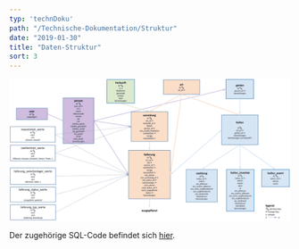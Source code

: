 ```yaml
---
typ: 'technDoku'
path: "/Technische-Dokumentation/Struktur"
date: "2019-01-30"
title: "Daten-Struktur"
sort: 3
---
```


![Daten-Struktur](https://github.com/barbalex/vermehrung/raw/master/src/images/structure.png)

Der zugehörige SQL-Code befindet sich [hier](https://github.com/barbalex/vermehrung/tree/master/src/sql).